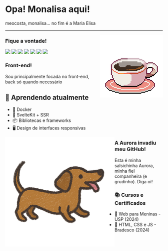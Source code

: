 <h1>Opa! Monalisa aqui!</h1>
<p>meocosta, monalisa... no fim é a Maria Elisa</p>
<hr/>
<img align="right" src="./files/cofe.gif" width="200px">
<h3>Fique a vontade!</h3>
<div >

  <img src="https://img.shields.io/badge/Sass-CC6699?style=for-the-badge&logo=sass&logoColor=white" />
  <img src="https://img.shields.io/badge/TypeScript-007ACC?style=for-the-badge&logo=typescript&logoColor=white" />
  <img src="https://img.shields.io/badge/Java-ED8B00?style=for-the-badge&logo=java&logoColor=white" />
  <img src="https://img.shields.io/badge/Svelte-FF3E00?style=for-the-badge&logo=svelte&logoColor=white" />
  <img src="https://img.shields.io/badge/React-20232A?style=for-the-badge&logo=react&logoColor=61DAFB" />
  <img src="https://img.shields.io/badge/HTML5-E34F26?style=for-the-badge&logo=html5&logoColor=white" />
  <img src="https://img.shields.io/badge/CSS3-1572B6?style=for-the-badge&logo=css&logoColor=white" />

</div>

<h3>Front-end!</h3>
<p>Sou principalmente focada no front-end, back só quando necessário</p>

## 🧠 Aprendendo atualmente

- 🔵 Docker
- 🧩 SvelteKit + SSR
- 📦 Bibliotecas e frameworks
- 🖥️ Design de interfaces responsivas
  
<img align="left" src="./files/lolita.png" width="350">
<h3>A Aurora invadiu meu GitHub!</h3>
<p>Esta é minha salsichinha Aurora, minha fiel companheira (e grudinho). Diga oi!</p>

<h3>📚 Cursos e Certificados</h3>

- 🧠 Web para Meninas - USP (2024)
- 🧠 HTML, CSS e JS - Bradesco (2024)


